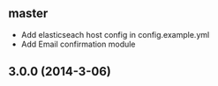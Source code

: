 ## master

- Add elasticseach host config in config.example.yml
- Add Email confirmation module

## 3.0.0 (2014-3-06)
